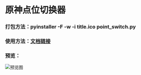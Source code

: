 # 原神点位切换器
### 打包方法：pyinstaller -F -w -i title.ico point_switch.py
### 使用方法：[文档链接](http://www.pyforme.fun/read/point_switch_user_read.html)
### 预览：
![](http://www.pyforme.fun/preview.png "预览图")
